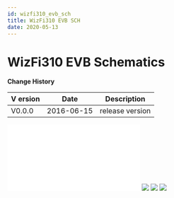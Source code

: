 ```yaml
---
id: wizfi310_evb_sch
title: WizFi310 EVB SCH
date: 2020-05-13
---
```


# WizFi310 EVB Schematics

**Change History**

| V ersion | Date       | Description     |
| -------- | ---------- | --------------- |
| V0.0.0   | 2016-06-15 | release version |

![](/document_framework/img/products/wizfi310/wizfi310evbsch/wizfi310_evb_v0.pdf.pdf)
![](/document_framework/img/products/wizfi310/wizfi310evbsch/wizfi310_evb_v0_01.png)
![](/document_framework/img/products/wizfi310/wizfi310evbsch/wizfi310_evb_v0_02.png)
![](/document_framework/img/products/wizfi310/wizfi310evbsch/wizfi310_evb_v0_03.png)
